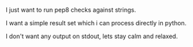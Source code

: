 I just want to run pep8 checks against strings.

I want a simple result set which i can process directly in python.

I don't want any output on stdout, lets stay calm and relaxed.
